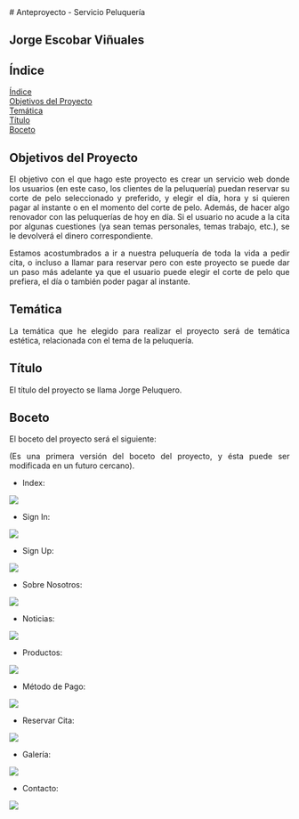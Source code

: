 <div align="justify">
# Anteproyecto - Servicio Peluquería

## Jorge Escobar Viñuales

## **Índice**<a name = "id1"></a>
[Índice](#id1)<br>
[Objetivos del Proyecto](#id2)<br>
[Temática](#id3)<br>
[Título](#id4)<br>
[Boceto](#id5)<br>

## **Objetivos del Proyecto**<a name="id2"></a>
  El objetivo con el que hago este proyecto es crear un servicio web donde los usuarios (en este caso, los clientes de la peluquería) puedan reservar su corte de pelo seleccionado y preferido, y elegir el día, hora y si quieren pagar al instante o en el momento del corte de pelo. Además, de hacer algo renovador con las peluquerías de hoy en día. Si el usuario no acude a la cita por algunas cuestiones (ya sean temas personales, temas trabajo, etc.), se le devolverá el dinero correspondiente.
  
  Estamos acostumbrados a ir a nuestra peluquería de toda la vida a pedir cita, o incluso a llamar para reservar pero con este proyecto se puede dar un paso más adelante ya que el usuario puede elegir el corte de pelo que prefiera, el día o también poder pagar al instante.
  
## **Temática**<a name="id3"></a>
  La temática que he elegido para realizar el proyecto será de temática estética, relacionada con el tema de la peluquería.
## **Título**<a name="id4"></a>
  El título del proyecto se llama Jorge Peluquero.
## **Boceto**<a name="id5"></a>
  El boceto del proyecto será el siguiente:
  
  (Es una primera versión del boceto del proyecto, y ésta puede ser modificada en un futuro cercano).
  
  - Index:
  
  ![](https://github.com/Jorgeev27/Servicio-Peluqueria/blob/main/doc/anteproyecto/img/Index.png)
  
  - Sign In:

  ![](https://github.com/Jorgeev27/Servicio-Peluqueria/blob/main/doc/anteproyecto/img/Sign%20in.png)

  - Sign Up:

  ![](https://github.com/Jorgeev27/Servicio-Peluqueria/blob/main/doc/anteproyecto/img/Sign%20up.png)

  - Sobre Nosotros:

  ![](https://github.com/Jorgeev27/Servicio-Peluqueria/blob/main/doc/anteproyecto/img/Sobre%20nosotros.png)

  - Noticias:

  ![](https://github.com/Jorgeev27/Servicio-Peluqueria/blob/main/doc/anteproyecto/img/Noticias.png)

  - Productos:

  ![](https://github.com/Jorgeev27/Servicio-Peluqueria/blob/main/doc/anteproyecto/img/Productos.png)

  - Método de Pago:

  ![](https://github.com/Jorgeev27/Servicio-Peluqueria/blob/main/doc/anteproyecto/img/M%C3%A9todo%20de%20pago.png)

  - Reservar Cita:

  ![](https://github.com/Jorgeev27/Servicio-Peluqueria/blob/main/doc/anteproyecto/img/Reservar%20cita.png)

  - Galería:

  ![](https://github.com/Jorgeev27/Servicio-Peluqueria/blob/main/doc/anteproyecto/img/Galer%C3%ADa.png)

  - Contacto:

  ![](https://github.com/Jorgeev27/Servicio-Peluqueria/blob/main/doc/anteproyecto/img/Contacto.png)
</div>
